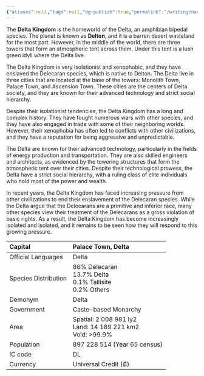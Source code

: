 ```yaml
---
{"aliases":null,"tags":null,"dg-publish":true,"permalink":"/writing/narrative/factions/delta-kingdom/","dgPassFrontmatter":true}
---
```


The **Delta Kingdom** is the homeworld of the Delta, an amphibian bipedal species. The planet is known as **Delton**, and it is a barren desert wasteland for the most part. However, in the middle of the world, there are three towers that form an atmospheric tent across them. Under this tent is a lush green idyll where the Delta live.

The Delta Kingdom is very isolationist and xenophobic, and they have enslaved the Delecaran species, which is native to Delton. The Delta live in three cities that are located at the base of the towers: Monolith Town, Palace Town, and Ascension Town. These cities are the centers of Delta society, and they are known for their advanced technology and strict social hierarchy.

Despite their isolationist tendencies, the Delta Kingdom has a long and complex history. They have fought numerous wars with other species, and they have also engaged in trade with some of their neighboring worlds. However, their xenophobia has often led to conflicts with other civilizations, and they have a reputation for being aggressive and unpredictable.

The Delta are known for their advanced technology, particularly in the fields of energy production and transportation. They are also skilled engineers and architects, as evidenced by the towering structures that form the atmospheric tent over their cities. Despite their technological prowess, the Delta have a strict social hierarchy, with a ruling class of elite individuals who hold most of the power and wealth.

In recent years, the Delta Kingdom has faced increasing pressure from other civilizations to end their enslavement of the Delecaran species. While the Delta argue that the Delecarans are a primitive and inferior race, many other species view their treatment of the Delecarans as a gross violation of basic rights. As a result, the Delta Kingdom has become increasingly isolated and isolated, and it remains to be seen how they will respond to this growing pressure.

|    Capital                 |    Palace Town, Delta<br>                                                                                                                                                       |
|:---------------------------|:--------------------------------------------------------------------------------------------------------------------------------------------------------------------------------|
|    Official Languages      |    Delta                                                                                                                                                                        |
|    Species Distribution    | <div>86% Delecaran<br>13.7% Delta</div><div>0.1% Tallisite<br>0.2% Others</div>                                                                                                 |
|    Demonym                 |    Delta                                                                                                                                                                        |
|    Government              |    Caste-based Monarchy                                                                                                                                                         |
|    Area                    | Spatial: 2 008 981 ly2&nbsp;<div>Land: 14 189 221 km2&nbsp;</div><div>Void: &gt;99.9%<br>                                                                               </div>  |
|    Population              |                                                                                                                                                 897 228 514 (Year 65 census)    |
|    IC code                 |    DL                                                                                                                                                                           |
|    Currency                |  Universal Credit (₡)                                                                                                                                                           |  